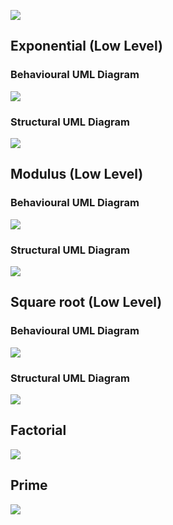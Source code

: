 ![](https://github.com/Prashanth99003557/Calculator/blob/main/2_Design/highlevel/behighdesign.jpeg)
## Exponential (Low Level)
### Behavioural UML Diagram
![](https://github.com/99003560/calculator/blob/master/2Design/lowlevel/behavioural%20exp.png)
### Structural UML Diagram
![](https://github.com/99003560/calculator/blob/master/2Design/lowlevel/structuralexp.png)
## Modulus (Low Level)
### Behavioural UML Diagram
![](https://github.com/99003560/calculator/blob/master/2Design/lowlevel/behavioural%20mod.png)
### Structural UML Diagram
![](https://github.com/99003560/calculator/blob/master/2Design/lowlevel/structuralmod.png)
## Square root (Low Level)
### Behavioural UML Diagram
![](https://github.com/99003560/calculator/blob/master/2Design/lowlevel/behaviouralsqaure.png)
### Structural UML Diagram
![](https://github.com/99003560/calculator/blob/master/2Design/lowlevel/structuralsquare.png)
## Factorial
![](https://github.com/99003560/calculator/blob/master/2Design/lowlevel/factorial.png)
## Prime
![](https://github.com/99003560/calculator/blob/master/2Design/lowlevel/prime.png)

 


